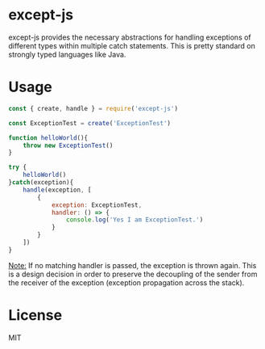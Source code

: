 # except-js

except-js provides the necessary abstractions for handling exceptions
of different types within multiple catch statements. This is pretty standard on strongly typed languages like Java.

# Usage


```javascript
const { create, handle } = require('except-js')

const ExceptionTest = create('ExceptionTest')

function helloWorld(){
    throw new ExceptionTest()
}

try {
    helloWorld()
}catch(exception){
    handle(exception, [
        {
            exception: ExceptionTest,
            handler: () => {
                console.log('Yes I am ExceptionTest.')
            }
        }
    ])
}
```

<u>Note:</u> If no matching handler is passed, the exception is thrown again. This is a design decision in order to preserve the decoupling of the sender from the receiver of the exception (exception propagation across the stack).

# License

MIT